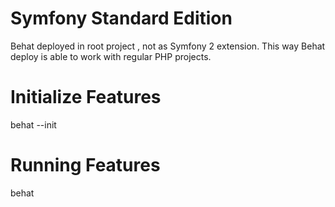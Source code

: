 Symfony Standard Edition
========================

Behat deployed in root project , not as Symfony 2 extension. This way Behat deploy is able to work with regular PHP projects.

Initialize Features
==================
behat --init

Running Features
================
behat
